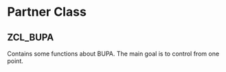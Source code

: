 # Partner Class

## ZCL_BUPA
Contains some functions about BUPA. The main goal is to control from one point.